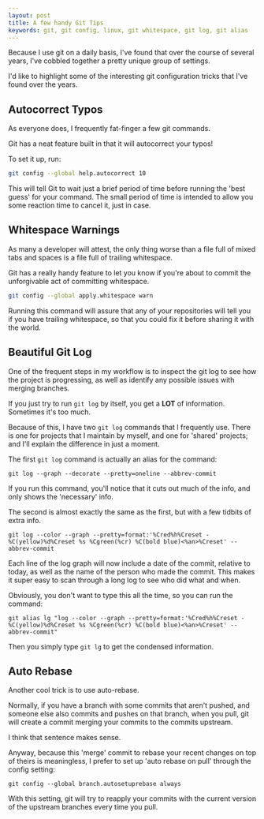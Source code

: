 ```yaml
---
layout: post
title: A few handy Git Tips
keywords: git, git config, linux, git whitespace, git log, git alias
---
```


Because I use git on a daily basis, I've found that over the course of several years, I've cobbled together a pretty unique group of settings.

I'd like to highlight some of the interesting git configuration tricks that I've found over the years.

## Autocorrect Typos

As everyone does, I frequently fat-finger a few git commands.

Git has a neat feature built in that it will autocorrect your typos!

To set it up, run:

```bash
git config --global help.autocorrect 10
```

This will tell Git to wait just a brief period of time before running the 'best guess' for your command.
The small period of time is intended to allow you some reaction time to cancel it, just in case.

## Whitespace Warnings

As many a developer will attest, the only thing worse than a file full of mixed tabs and spaces is a file full of trailing whitespace.

Git has a really handy feature to let you know if you're about to commit the unforgivable act of committing whitespace.

```bash
git config --global apply.whitespace warn
```

Running this command will assure that any of your repositories will tell you if you have trailing whitespace, so that you could fix it before sharing it with the world.

## Beautiful Git Log
One of the frequent steps in my workflow is to inspect the git log to see how the project is progressing, as well as identify any possible issues with merging branches.

If you just try to run `git log` by itself, you get a **LOT** of information.
Sometimes it's too much.

Because of this, I have two `git log` commands that I frequently use.
There is one for projects that I maintain by myself, and one for 'shared' projects; and I'll explain the difference in just a moment.

The first `git log` command is actually an alias for the command:

```
git log --graph --decorate --pretty=oneline --abbrev-commit
```

If you run this command, you'll notice that it cuts out much of the info, and only shows the 'necessary' info.

The second is almost exactly the same as the first, but with a few tidbits of extra info.

```
git log --color --graph --pretty=format:'%Cred%h%Creset -%C(yellow)%d%Creset %s %Cgreen(%cr) %C(bold blue)<%an>%Creset' --abbrev-commit
```
Each line of the log graph will now include a date of the commit, relative to today, as well as the name of the person who made the commit.
This makes it super easy to scan through a long log to see who did what and when.

Obviously, you don't want to type this all the time, so you can run the command:

```
git alias lg "log --color --graph --pretty=format:'%Cred%h%Creset -%C(yellow)%d%Creset %s %Cgreen(%cr) %C(bold blue)<%an>%Creset' --abbrev-commit"
```
Then you simply type `git lg` to get the condensed information.

## Auto Rebase
Another cool trick is to use auto-rebase.

Normally, if you have a branch with some commits that aren't pushed, and someone else also commits and pushes on that branch, when you pull, git will create a commit merging your commits to the commits upstream.

I think that sentence makes sense.

Anyway, because this 'merge' commit to rebase your recent changes on top of theirs is meaningless, I prefer to set up 'auto rebase on pull' through the config setting:

```
git config --global branch.autosetuprebase always
```

With this setting, git will try to reapply your commits with the current version of the upstream branches every time you pull.


